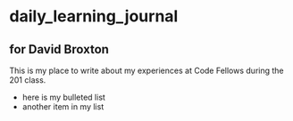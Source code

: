# daily_learning_journal

## for David Broxton

This is my place to write about my experiences at Code Fellows during the 201 class.

- here is my bulleted list
- another item in my list
